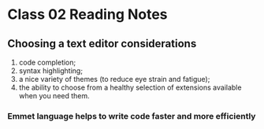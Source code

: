 # Class 02 Reading Notes #


## Choosing a text editor considerations
1. code completion; 
2. syntax highlighting; 
3. a nice variety of themes (to reduce eye strain and fatigue); 
4. the ability to choose from a healthy selection of extensions available when you need them.

### Emmet language helps to write code faster and more efficiently 


